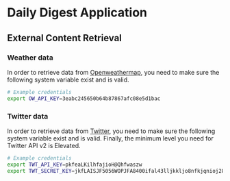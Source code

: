 # Daily Digest Application

## External Content Retrieval

### Weather data

In order to retrieve data from [Openweathermap](https://openweathermap.org), you need to make sure the following system variable exist and is valid.

```bash
# Example credentials
export OW_API_KEY=3eabc245650b64b87867afc08e5d1bac
```

### Twitter data

In order to retrieve data from [Twitter](https://twitter.com), you need to make sure the following system variable exist and is valid. Finally, the minimum level you need for Twitter API v2 is Elevated.

```bash
# Example credentials
export TWT_API_KEY=pkfeaLKilhfajioH@Qhfwaszw
export TWT_SECRET_KEY=jkfLAISJF5056WOPJFA8400ifal43lljkkljo8nfkjqnioj289
```